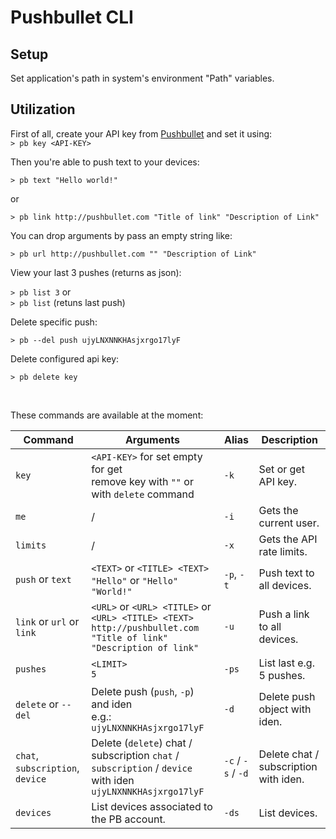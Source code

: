 # Pushbullet CLI

## Setup

Set application's path in system's environment "Path" variables.

## Utilization

First of all, create your API key from [Pushbullet](http://pushbullet.com) and set it using: <br />
`> pb key <API-KEY>`

Then you're able to push text to your devices:

`> pb text "Hello world!"`

or

`> pb link http://pushbullet.com "Title of link" "Description of Link"`

You can drop arguments by pass an empty string like:

`> pb url http://pushbullet.com "" "Description of Link"`

View your last 3 pushes (returns as json):

`> pb list 3` or <br />
`> pb list` (retuns last push)

Delete specific push:

`> pb --del push ujyLNXNNKHAsjxrgo17lyF`

Delete configured api key:

`> pb delete key`

<br />

These commands are available at the moment:

Command                         | Arguments                                                                                                                | Alias             | Description                          |
--------------------------------|--------------------------------------------------------------------------------------------------------------------------|-------------------|--------------------------------------|
`key`                           | `<API-KEY>` for set empty for get <br /> remove key with `""` or with `delete` command                                   | `-k`              | Set or get API key.                  |
`me`                            | /                                                                                                                        | `-i`              | Gets the current user.               |
`limits`                        | /                                                                                                                        | `-x`              | Gets the API rate limits.            |
`push` or `text`                | `<TEXT>` or `<TITLE> <TEXT>` <br /> `"Hello"` or `"Hello" "World!"`                                                      | `-p`, `-t`        | Push text to all devices.            |
`link` or `url` or `link`       | `<URL>` or `<URL> <TITLE>` or `<URL> <TITLE> <TEXT>` <br/> `http://pushbullet.com "Title of link" "Description of link"` | `-u`              | Push a link to all devices.          |
`pushes`                        | `<LIMIT>` <br /> `5`                                                                                                     | `-ps`             | List last e.g. 5 pushes.             |
`delete` or `--del`             | Delete push (`push`, `-p`) and iden <br /> e.g.: `ujyLNXNNKHAsjxrgo17lyF` <br />                                         | `-d`              | Delete push object with iden.        |
`chat`, `subscription`, `device`| Delete (`delete`) chat / subscription `chat` / `subscription` / `device` with iden `ujyLNXNNKHAsjxrgo17lyF`              | `-c` / `-s` / `-d`| Delete chat / subscription with iden.|
`devices`                       | List devices associated to the PB account.                                                                               | `-ds`             | List devices.                        |